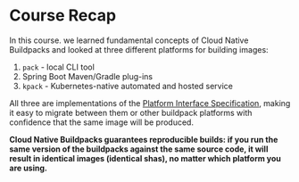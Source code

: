 # Course Recap

In this course. we learned fundamental concepts of Cloud Native Buildpacks and looked at three different platforms for building images:

1. `pack` - local CLI tool
2. Spring Boot Maven/Gradle plug-ins
3. `kpack` - Kubernetes-native automated and hosted service

All three are implementations of the [Platform Interface Specification](https://github.com/buildpacks/spec/blob/master/platform.md), making it easy to migrate between them or other buildpack platforms with confidence that the same image will be produced.

**Cloud Native Buildpacks guarantees reproducible builds: if you run the same version of the buildpacks against the same source code, it will result in identical images (identical shas), no matter which platform you are using.**